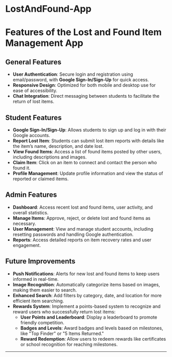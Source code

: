 # LostAndFound-App
# Features of the Lost and Found Item Management App

## General Features
- **User Authentication**: Secure login and registration using email/password, with **Google Sign-In/Sign-Up** for quick access.
- **Responsive Design**: Optimized for both mobile and desktop use for ease of accessibility.
- **Chat Integration**: Direct messaging between students to facilitate the return of lost items.

## Student Features
- **Google Sign-In/Sign-Up**: Allows students to sign up and log in with their Google accounts.
- **Report Lost Item**: Students can submit lost item reports with details like the item’s name, description, and date lost.
- **View Found Items**: Access a list of found items posted by other users, including descriptions and images.
- **Claim Item**: Click on an item to connect and contact the person who found it.
- **Profile Management**: Update profile information and view the status of reported or claimed items.

## Admin Features
- **Dashboard**: Access recent lost and found items, user activity, and overall statistics.
- **Manage Items**: Approve, reject, or delete lost and found items as necessary.
- **User Management**: View and manage student accounts, including resetting passwords and handling Google authentication.
- **Reports**: Access detailed reports on item recovery rates and user engagement.

## Future Improvements
- **Push Notifications**: Alerts for new lost and found items to keep users informed in real-time.
- **Image Recognition**: Automatically categorize items based on images, making them easier to search.
- **Enhanced Search**: Add filters by category, date, and location for more efficient item searching.
- **Rewards System**: Implement a points-based system to recognize and reward users who successfully return lost items:
  - **User Points and Leaderboard**: Display a leaderboard to promote friendly competition.
  - **Badges and Levels**: Award badges and levels based on milestones, like "Top Finder" or "5 Items Returned."
  - **Reward Redemption**: Allow users to redeem rewards like certificates or school recognition for reaching milestones.

---


